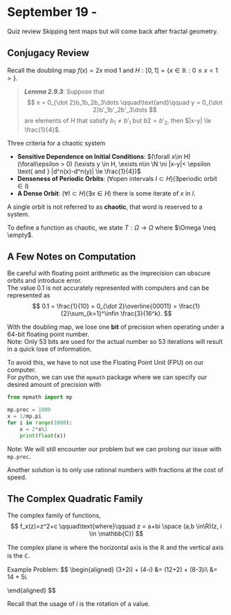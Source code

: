 # September 19 -
Quiz review
Skipping tent maps but will come back after fractal geometry.  

## Conjugacy Review
Recall the doubling map $f(x)=2x \text{ mod } 1$ and $H: [0,1] = \{x \in \mathbb{R} : 0 \le x < 1>\}$.  

>___Lemma 2.9.3___: Suppose that
>$$
> x = 0_{\dot 2}b_1b_2b_3\dots 
> \qquad\text{and}\qquad
> y = 0_{\dot 2}b'_1b'_2b'_3\dots 
> $$
> are elements of $H$ that satisfy $b_1 \neq b'_1$ but $b2=b'_2$, then $|x-y| \le \frac{1}{4}$.

Three criteria for a chaotic system
- __Sensitive Dependence on Initial Conditions__: $(\forall x\in H)(\forall\epsilon > 0) (\exists y \in H, \exists n\in \N \ni |x-y|< \epsilon \text{ and } |d^n(x)-d^n(y)| \le \frac{1}{4})$
- __Denseness of Periodic Orbits__: $(\forall \text{open intervals } I \subset H)(\exists \text{periodic orbit} \in I)$
- __A Dense Orbit__: $(\forall I \subset H)(\exists x \in H)$ there is some iterate of $x$ in $I$.

A single orbit is not referred to as __chaotic__, that word is reserved to a system.

To define a function as chaotic, we state $T: \Omega \to \Omega$ where $\Omega \neq \empty$.

## A Few Notes on Computation
Be careful with floating point arithmetic as the imprecision can obscure orbits and introduce error.  
The value $0.1$ is not accurately represented with computers and can be represented as  
$$
0.1 = \frac{1}{10} = 0_{\dot 2}\overline{00011} = \frac{1}{2}\sum_{k=1}^\infin \frac{3}{16^k}.
$$

With the doubling map, we lose one __bit__ of precision when operating under a 64-bit floating point number.  
Note: Only 53 bits are used for the actual number so 53 iterations will result in a quick lose of information.  

To avoid this, we have to not use the Floating Point Unit (FPU) on our computer.  
For python, we can use the `mpmath` package where we can specify our desired amount of precision with
```python
from mpmath import mp

mp.prec = 1000
x = 1/mp.pi
for i in range(1000):
    x = 2*x%1
    print(float(x))
```

Note: We will still encounter our problem but we can prolong our issue with `mp.prec`.

Another solution is to only use rational numbers with fractions at the cost of speed.

## The Complex Quadratic Family
The complex family of functions,
$$
f_x(z)=z^2+c
\qquad\text{where}\qquad
z = a+bi \space (a,b \in\R)(z, i \in \mathbb{C})
$$

The complex plane is where the horizontal axis is the $\mathbb{R}$ and the vertical axis is the $\mathbb{C}$.

Example Problem:
$$
\begin{aligned}
(3+2i) + (4-i)
&= (12+2) + (8-3)i\\
&= 14 + 5i.

\end{aligned}
$$

Recall that the usage of $i$ is the rotation of a value.